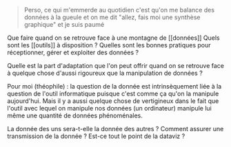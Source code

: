 > Perso, ce qui m'emmerde au quotidien c'est qu'on me balance des données à la gueule et on me dit "allez, fais moi une synthèse graphique" et je suis paumé



Que faire quand on se retrouve face à une montagne de [[données]]
Quels sont les [[outils]] à disposition ? 
Quelles sont les bonnes pratiques pour réceptionner, gérer et exploiter des données ? 


Quelle est la part d'adaptation que l'on peut offrir quand on se retrouve face à quelque chose d'aussi rigoureux que la manipulation de données ?

Pour moi (théophile) : la question de la donnée est intrinsèquement liée à la question de l'outil informatique puisque c'est comme ça qu'on la manipule aujourd'hui. Mais il y a aussi quelque chose de vertigineux dans le fait que l'outil avec lequel on manipule nos données (un ordinateur) manipule lui même une quantité de données phénoménales.

La donnée des uns sera-t-elle la donnée des autres ? 
Comment assurer une transmission de la donnée ? 
Est-ce tout le point de la dataviz ? 

